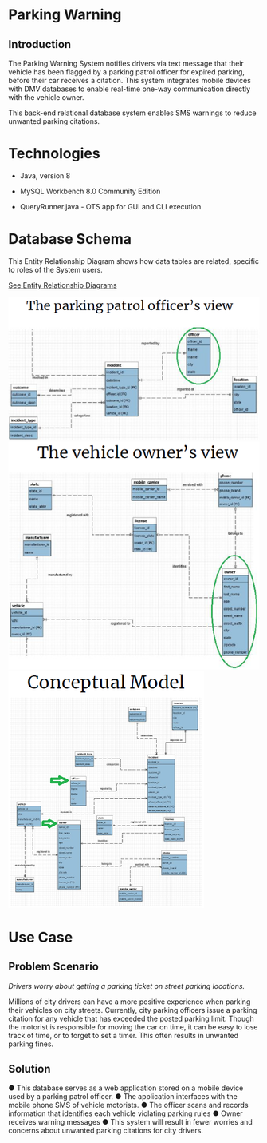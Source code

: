# Parking Warning
## Introduction
The Parking Warning System notifies drivers via text message that their vehicle
has been flagged by a parking patrol officer for expired parking, before their
car receives a citation. This system integrates mobile devices with DMV
databases to enable real-time one-way communication directly with the vehicle
owner.

This back-end relational database system enables SMS warnings to
 reduce unwanted parking citations.

# Technologies

 * Java, version 8

 * MySQL Workbench 8.0 Community Edition

 * QueryRunner.java - OTS app for GUI and CLI execution

# Database Schema

This Entity Relationship Diagram shows how data tables are related,
 specific to roles of the System users.

[See Entity Relationship Diagrams](./img/)

![DB view from patrol](./img/db_view_patrol.png)
![DB view from owner](./img/db_view_owner.png)
![Overall Conceptual Model](./img/db_concept_model.png)

# Use Case
## Problem Scenario
*Drivers worry about getting a parking ticket on street parking locations.*

Millions of city drivers can have a more positive experience when parking their
 vehicles on city streets. Currently, city parking officers issue a parking
 citation for any vehicle that has exceeded the posted parking limit. Though
 the motorist is responsible for moving the car on time, it can be easy to
 lose track of time, or to forget to set a timer. This often results in
 unwanted parking fines.

## Solution
● This database serves as a web application stored on a mobile device used by a
 parking patrol officer.
● The application interfaces with the mobile phone SMS of vehicle motorists.
● The officer scans and records information that identifies each vehicle
 violating parking rules
● Owner receives warning messages
● This system will result in fewer worries and concerns about unwanted parking
 citations for city drivers.
